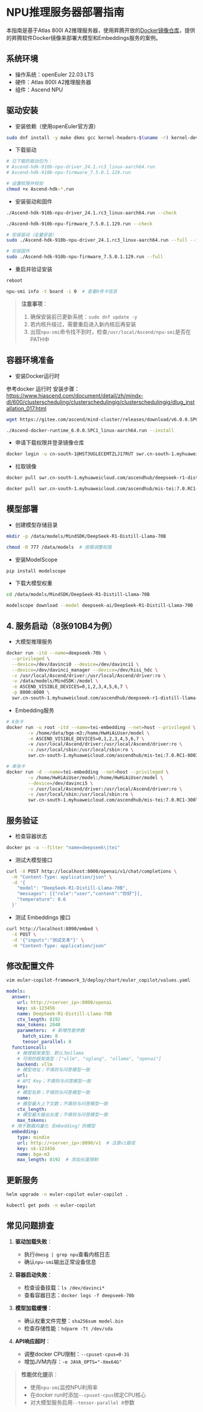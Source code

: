 # NPU推理服务器部署指南
本指南是基于Atlas 800I A2推理服务器，使用昇腾开放的[Docker镜像仓库](https://www.hiascend.com/developer/ascendhub)，提供的昇腾软件Docker镜像来部署大模型和Embeddings服务的案例。

## 系统环境
- 操作系统：openEuler 22.03 LTS
- 硬件：Atlas 800I A2推理服务器
- 组件：Ascend NPU

## 驱动安装
- 安装依赖（使用openEuler官方源）
```bash
sudo dnf install -y make dkms gcc kernel-headers-$(uname -r) kernel-devel-$(uname -r)
```
- 下载驱动
```bash
# 已下载的驱动包为：
# Ascend-hdk-910b-npu-driver_24.1.rc3_linux-aarch64.run
# Ascend-hdk-910b-npu-firmware_7.5.0.1.129.run

# 设置权限并校验
chmod +x Ascend-hdk-*.run
```
- 安装驱动和固件
```bash
./Ascend-hdk-910b-npu-driver_24.1.rc3_linux-aarch64.run --check
```
```bash
./Ascend-hdk-910b-npu-firmware_7.5.0.1.129.run --check
```
```bash
# 安装驱动（全量安装）
sudo ./Ascend-hdk-910b-npu-driver_24.1.rc3_linux-aarch64.run --full --install-for-all
```
```bash
# 安装固件
sudo ./Ascend-hdk-910b-npu-firmware_7.5.0.1.129.run --full
```
- 重启并验证安装

```bash
reboot
```
```bash
npu-smi info -t board -i 0  # 查看0号卡信息
```
> **注意事项**：
> 1. 确保安装前已更新系统：`sudo dnf update -y`
> 2. 若内核升级过，需要重启进入新内核后再安装
> 3. 出现`npu-smi`命令找不到时，检查`/usr/local/Ascend/npu-smi`是否在PATH中

## 容器环境准备

- 安装Docker运行时


参考docker 运行时 安装步骤：
https://www.hiascend.com/document/detail/zh/mindx-dl/600/clusterscheduling/clusterschedulingig/clusterschedulingig/dlug_installation_017.html 

```bash
wget https://gitee.com/ascend/mind-cluster/releases/download/v6.0.0.SPC1/Ascend-docker-runtime_6.0.0.SPC1_linux-aarch64.run
```
```bash
./Ascend-docker-runtime_6.0.0.SPC1_linux-aarch64.run --install
```
- 申请下载权限并登录镜像仓库

```bash
docker login -u cn-south-1@HST3UGLECEMTZLJ17RUT swr.cn-south-1.myhuaweicloud.com
```

- 拉取镜像
```bash
docker pull swr.cn-south-1.myhuaweicloud.com/ascendhub/deepseek-r1-distill-llama-70b:0.1.1-arm64
```
```bash
docker pull swr.cn-south-1.myhuaweicloud.com/ascendhub/mis-tei:7.0.RC1-800I-A2-aarch64
```
## 模型部署
- 创建模型存储目录
```bash
mkdir -p /data/models/MindSDK/DeepSeek-R1-Distill-Llama-70B
```
```bash
chmod -R 777 /data/models  # 按需调整权限
```
- 安装ModelScope 
```bash
pip install modelscope
```
- 下载大模型权重
```bash
cd /data/models/MindSDK/DeepSeek-R1-Distill-Llama-70B
```
```bash
modelscope download --model deepseek-ai/DeepSeek-R1-Distill-Llama-70B --local_dir ./
```

## 4. 服务启动（8张910B4为例）

- 大模型推理服务
```bash
docker run -itd --name=deepseek-70b \
  --privileged \
  --device=/dev/davinci0 --device=/dev/davinci1 \
  --device=/dev/davinci_manager --device=/dev/hisi_hdc \
  -v /usr/local/Ascend/driver:/usr/local/Ascend/driver:ro \
  -v /data/models/MindSDK:/model \
  -e ASCEND_VISIBLE_DEVICES=0,1,2,3,4,5,6,7 \
  -p 8000:8000 \
  swr.cn-south-1.myhuaweicloud.com/ascendhub/deepseek-r1-distill-llama-70b:0.1.1-arm64
```

- Embedding服务
```bash 
# 8张卡
docker run -u root -itd --name=tei-embedding --net=host --privileged \
        -v /home/data/bge-m3:/home/HwHiAiUser/model \
        -e ASCEND_VISIBLE_DEVICES=0,1,2,3,4,5,6,7 \ 
        -v /usr/local/Ascend/driver:/usr/local/Ascend/driver:ro \
        -v /usr/local/sbin:/usr/local/sbin:ro \
        swr.cn-south-1.myhuaweicloud.com/ascendhub/mis-tei:7.0.RC1-800I-A2-aarch64 BAAI/bge-m3 0.0.0.0 8090
```
```bash
# 单张卡
docker run -d --name=tei-embedding --net=host --privileged \
        -v /home/HwHiAiUser/model:/home/HwHiAiUser/model \
        --device=/dev/davinci5 \
        -v /usr/local/Ascend/driver:/usr/local/Ascend/driver:ro \
        -v /usr/local/sbin:/usr/local/sbin:ro \
        swr.cn-south-1.myhuaweicloud.com/ascendhub/mis-tei:7.0.RC1-300l-Duo-aarch64 BAAl/bge-m3 0.0.0.0 8090
```

## 服务验证
- 检查容器状态
```bash
docker ps -a --filter "name=deepseek\|tei"
```
- 测试大模型接口
```bash
curl -X POST http://localhost:8000/openai/v1/chat/completions \
  -H "Content-Type: application/json" \
  -d '{
    "model": "DeepSeek-R1-Distill-Llama-70B",
    "messages": [{"role":"user","content":"你好"}],
    "temperature": 0.6
  }'
```

- 测试 Embeddings 接口
```bash
curl http://localhost:8090/embed \
  -X POST \
  -d '{"inputs":"测试文本"}' \
  -H "Content-Type: application/json"
```

## 修改配置文件
```bash
vim euler-copilot-framework_3/deploy/chart/euler_copilot/values.yaml
```
```yaml
models:
  answer:
    url: http://<server_ip>:8000/openai
    key: sk-123456
    name: DeepSeek-R1-Distill-Llama-70B
    ctx_length: 8192
    max_tokens: 2048
    parameters:  # 新增性能参数
      batch_size: 8
      tensor_parallel: 8
  functioncall:
    # 推理框架类型，默认为ollama
    # 可用的框架类型：["vllm", "sglang", "ollama", "openai"]
    backend: vllm
    # 模型地址；不填则与问答模型一致
    url:
    # API Key；不填则与问答模型一致
    key:
    # 模型名称；不填则与问答模型一致
    name:
    # 模型最大上下文数；不填则与问答模型一致
    ctx_length:
    # 模型最大输出长度；不填则与问答模型一致
    max_tokens:
  # 用于数据向量化（Embedding）的模型
  embedding:
    type: mindie
    url: http://<server_ip>:8090/v1  # 注意v1路径
    key: sk-123456
    name: bge-m3
    max_length: 8192  # 添加长度限制
```
## 更新服务
```bash
helm upgrade -n euler-copilot euler-copilot .
```
```bash
kubectl get pods -n euler-copilot
```
## 常见问题排查
1. **驱动加载失败**：
   - 执行`dmesg | grep npu`查看内核日志
   - 确认`npu-smi`输出正常设备信息

2. **容器启动失败**：
   - 检查设备挂载：`ls /dev/davinci*`
   - 查看容器日志：`docker logs -f deepseek-70b`

3. **模型加载缓慢**：
   - 确认权重文件完整：`sha256sum model.bin`
   - 检查存储性能：`hdparm -Tt /dev/sda`

4. **API响应超时**：
   - 调整docker CPU限制：`--cpuset-cpus=0-31`
   - 增加JVM内存：`-e JAVA_OPTS="-Xmx64G"`

> **性能优化提示**：
> - 使用`npu-smi`监控NPU利用率
> - 在docker run时添加`--cpuset-cpus`绑定CPU核心
> - 对大模型服务启用`--tensor-parallel 8`参数